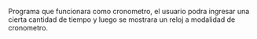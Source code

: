 Programa que funcionara como cronometro, el usuario podra ingresar una
cierta cantidad de tiempo y luego se mostrara un reloj a modalidad de cronometro.